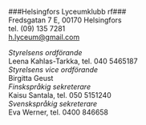
###Helsingfors Lyceumklubb rf###  
Fredsgatan 7 E, 00170 Helsingfors  
tel. (09) 135 7281  
[h.lyceum@gmail.com](mailto:h.lyceum@gmail.com)

*Styrelsens ordförande*  
  Leena Kahlas-Tarkka, tel. 040 5465187   
*Styrelsens vice ordförande*  
  Birgitta Geust   
*Finskspråkig sekreterare*  
  Kaisu Santala, tel. 050 5151240  
*Svenskspråkig sekreterare*  
  Eva Werner, tel. 0400 846658  
